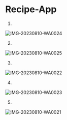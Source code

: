 # Recipe-App

1.
![IMG-20230810-WA0024](https://github.com/jitesh-thange/Recipe-App/assets/95840251/8335583e-64f2-4de7-a35e-c4689b41a13b)

2.
![IMG-20230810-WA0025](https://github.com/jitesh-thange/Recipe-App/assets/95840251/ce35c2ce-6229-42ae-a608-f74749f07d24)

3.
![IMG-20230810-WA0022](https://github.com/jitesh-thange/Recipe-App/assets/95840251/d34b4602-0b4b-404c-9a52-4cb69f1ce762)

4.
![IMG-20230810-WA0023](https://github.com/jitesh-thange/Recipe-App/assets/95840251/e1a38ad1-92a6-4f0d-9ea0-3faf48c3f08b)

5.
![IMG-20230810-WA0021](https://github.com/jitesh-thange/Recipe-App/assets/95840251/670cdd41-1f64-4171-8f97-541aeae0a460)

